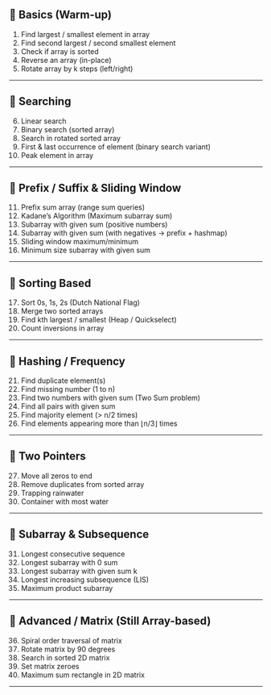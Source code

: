 

## 🔹 Basics (Warm-up)

1. Find largest / smallest element in array
2. Find second largest / second smallest element
3. Check if array is sorted
4. Reverse an array (in-place)
5. Rotate array by k steps (left/right)

---

## 🔹 Searching

6. Linear search
7. Binary search (sorted array)
8. Search in rotated sorted array
9. First & last occurrence of element (binary search variant)
10. Peak element in array

---

## 🔹 Prefix / Suffix & Sliding Window

11. Prefix sum array (range sum queries)
12. Kadane’s Algorithm (Maximum subarray sum)
13. Subarray with given sum (positive numbers)
14. Subarray with given sum (with negatives → prefix + hashmap)
15. Sliding window maximum/minimum
16. Minimum size subarray with given sum

---

## 🔹 Sorting Based

17. Sort 0s, 1s, 2s (Dutch National Flag)
18. Merge two sorted arrays
19. Find kth largest / smallest (Heap / Quickselect)
20. Count inversions in array

---

## 🔹 Hashing / Frequency

21. Find duplicate element(s)
22. Find missing number (1 to n)
23. Find two numbers with given sum (Two Sum problem)
24. Find all pairs with given sum
25. Find majority element (> n/2 times)
26. Find elements appearing more than ⌊n/3⌋ times

---

## 🔹 Two Pointers

27. Move all zeros to end
28. Remove duplicates from sorted array
29. Trapping rainwater
30. Container with most water

---

## 🔹 Subarray & Subsequence

31. Longest consecutive sequence
32. Longest subarray with 0 sum
33. Longest subarray with given sum k
34. Longest increasing subsequence (LIS)
35. Maximum product subarray

---

## 🔹 Advanced / Matrix (Still Array-based)

36. Spiral order traversal of matrix
37. Rotate matrix by 90 degrees
38. Search in sorted 2D matrix
39. Set matrix zeroes
40. Maximum sum rectangle in 2D matrix

---